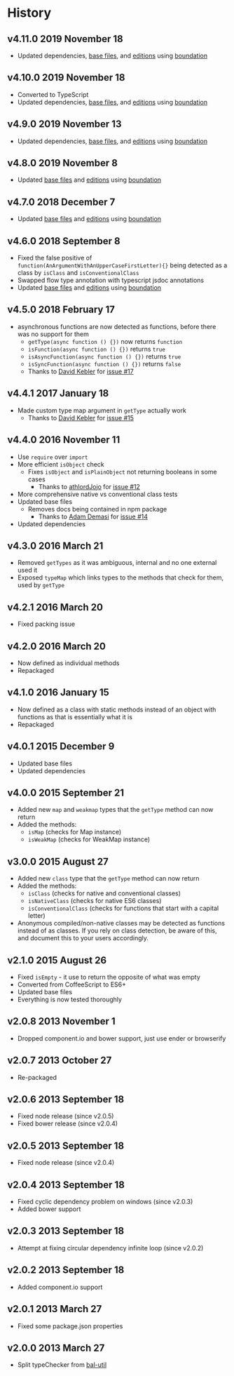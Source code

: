 # History

## v4.11.0 2019 November 18

- Updated dependencies, [base files](https://github.com/bevry/base), and [editions](https://editions.bevry.me)
  using [boundation](https://github.com/bevry/boundation)

## v4.10.0 2019 November 18

- Converted to TypeScript
- Updated dependencies, [base files](https://github.com/bevry/base), and [editions](https://editions.bevry.me)
  using [boundation](https://github.com/bevry/boundation)

## v4.9.0 2019 November 13

- Updated dependencies, [base files](https://github.com/bevry/base), and [editions](https://editions.bevry.me)
  using [boundation](https://github.com/bevry/boundation)

## v4.8.0 2019 November 8

- Updated [base files](https://github.com/bevry/base) and [editions](https://editions.bevry.me)
  using [boundation](https://github.com/bevry/boundation)

## v4.7.0 2018 December 7

- Updated [base files](https://github.com/bevry/base) and [editions](https://editions.bevry.me)
  using [boundation](https://github.com/bevry/boundation)

## v4.6.0 2018 September 8

- Fixed the false positive of `function(AnArgumentWithAnUpperCaseFirstLetter){}` being detected as a class by `isClass`
  and `isConventionalClass`
- Swapped flow type annotation with typescript jsdoc annotations
- Updated [base files](https://github.com/bevry/base) and [editions](https://editions.bevry.me)
  using [boundation](https://github.com/bevry/boundation)

## v4.5.0 2018 February 17

- asynchronous functions are now detected as functions, before there was no support for them
    - `getType(async function () {})` now returns `function`
    - `isFunction(async function () {})` returns `true`
    - `isAsyncFunction(async function () {})` returns `true`
    - `isSyncFunction(async function () {})` returns `false`
    - Thanks to [David Kebler](https://github.com/dkebler)
      for [issue #17](https://github.com/bevry/typechecker/issues/17)

## v4.4.1 2017 January 18

- Made custom type map argument in `getType` actually work
    - Thanks to [David Kebler](https://github.com/dkebler)
      for [issue #15](https://github.com/bevry/typechecker/issues/15)

## v4.4.0 2016 November 11

- Use `require` over `import`
- More efficient `isObject` check
    - Fixes `isObject` and `isPlainObject` not returning booleans in some cases
        - Thanks to [athlordJojo](https://github.com/athlordJojo)
          for [issue #12](https://github.com/bevry/typechecker/issues/12)
- More comprehensive native vs conventional class tests
- Updated base files
    - Removes docs being contained in npm package
        - Thanks to [Adam Demasi](https://github.com/kirb)
          for [issue #14](https://github.com/bevry/typechecker/issues/14)
- Updated dependencies

## v4.3.0 2016 March 21

- Removed `getTypes` as it was ambiguous, internal and no one external used it
- Exposed `typeMap` which links types to the methods that check for them, used by `getType`

## v4.2.1 2016 March 20

- Fixed packing issue

## v4.2.0 2016 March 20

- Now defined as individual methods
- Repackaged

## v4.1.0 2016 January 15

- Now defined as a class with static methods instead of an object with functions as that is essentially what it is
- Repackaged

## v4.0.1 2015 December 9

- Updated base files
- Updated dependencies

## v4.0.0 2015 September 21

- Added new `map` and `weakmap` types that the `getType` method can now return
- Added the methods:
    - `isMap` (checks for Map instance)
    - `isWeakMap` (checks for WeakMap instance)

## v3.0.0 2015 August 27

- Added new `class` type that the `getType` method can now return
- Added the methods:
    - `isClass` (checks for native and conventional classes)
    - `isNativeClass` (checks for native ES6 classes)
    - `isConventionalClass` (checks for functions that start with a capital letter)
- Anonymous compiled/non-native classes may be detected as functions instead of as classes. If you rely on class
  detection, be aware of this, and document this to your users accordingly.

## v2.1.0 2015 August 26

- Fixed `isEmpty` - it use to return the opposite of what was empty
- Converted from CoffeeScript to ES6+
- Updated base files
- Everything is now tested thoroughly

## v2.0.8 2013 November 1

- Dropped component.io and bower support, just use ender or browserify

## v2.0.7 2013 October 27

- Re-packaged

## v2.0.6 2013 September 18

- Fixed node release (since v2.0.5)
- Fixed bower release (since v2.0.4)

## v2.0.5 2013 September 18

- Fixed node release (since v2.0.4)

## v2.0.4 2013 September 18

- Fixed cyclic dependency problem on windows (since v2.0.3)
- Added bower support

## v2.0.3 2013 September 18

- Attempt at fixing circular dependency infinite loop (since v2.0.2)

## v2.0.2 2013 September 18

- Added component.io support

## v2.0.1 2013 March 27

- Fixed some package.json properties

## v2.0.0 2013 March 27

- Split typeChecker from [bal-util](https://github.com/balupton/bal-util)
